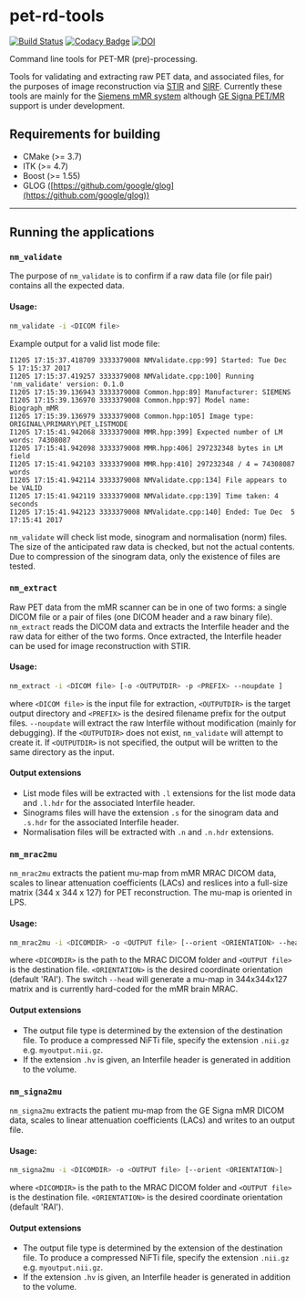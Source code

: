 # pet-rd-tools

[![Build Status](https://travis-ci.org/UCL/petmr-rd-tools.svg?branch=master)](https://travis-ci.org/UCL/petmr-rd-tools) [![Codacy Badge](https://api.codacy.com/project/badge/Grade/d71cdf9cba3d4f9f9f973f371624bfe7)](https://www.codacy.com/app/bathomas/petmr-rd-tools?utm_source=github.com&utm_medium=referral&utm_content=UCL/petmr-rd-tools&utm_campaign=badger) [![DOI](https://zenodo.org/badge/113209519.svg)](https://zenodo.org/badge/latestdoi/113209519)



Command line tools for PET-MR (pre)-processing.

Tools for validating and extracting raw PET data, and associated files, for the purposes of image reconstruction via [STIR](https://github.com/UCL/STIR) and [SIRF](https://github.com/CCPPETMR/SIRF). Currently these tools are mainly for the [Siemens mMR system](https://www.healthcare.siemens.com/magnetic-resonance-imaging/mr-pet-scanner/biograph-mmr) although [GE Signa PET/MR](http://www3.gehealthcare.com/en/products/categories/magnetic_resonance_imaging/3-0t/signa_pet-mr) support is under development.

## Requirements for building

- CMake (>= 3.7)
- ITK (>= 4.7)
- Boost (>= 1.55)
- GLOG ([https://github.com/google/glog](https://github.com/google/glog))

---
## Running the applications
### `nm_validate`

The purpose of `nm_validate` is to confirm if a raw data file (or file pair) contains all the expected data.

#### Usage:

```bash
nm_validate -i <DICOM file>
```

Example output for a valid list mode file:
```
I1205 17:15:37.418709 3333379008 NMValidate.cpp:99] Started: Tue Dec  5 17:15:37 2017
I1205 17:15:37.419257 3333379008 NMValidate.cpp:100] Running 'nm_validate' version: 0.1.0
I1205 17:15:39.136943 3333379008 Common.hpp:89] Manufacturer: SIEMENS 
I1205 17:15:39.136970 3333379008 Common.hpp:97] Model name: Biograph_mMR
I1205 17:15:39.136979 3333379008 Common.hpp:105] Image type: ORIGINAL\PRIMARY\PET_LISTMODE 
I1205 17:15:41.942068 3333379008 MMR.hpp:399] Expected number of LM words: 74308087
I1205 17:15:41.942098 3333379008 MMR.hpp:406] 297232348 bytes in LM field
I1205 17:15:41.942103 3333379008 MMR.hpp:410] 297232348 / 4 = 74308087 words
I1205 17:15:41.942114 3333379008 NMValidate.cpp:134] File appears to be VALID
I1205 17:15:41.942119 3333379008 NMValidate.cpp:139] Time taken: 4 seconds
I1205 17:15:41.942123 3333379008 NMValidate.cpp:140] Ended: Tue Dec  5 17:15:41 2017
```

`nm_validate` will check list mode, sinogram and normalisation (norm) files. The size of the anticipated raw data is checked, but not the actual contents. Due to compression of the sinogram data, only the existence of files are tested.

### `nm_extract`

Raw PET data from the mMR scanner can be in one of two forms: a single DICOM file or a pair of files (one DICOM header and a raw binary file). `nm_extract` reads the DICOM data and extracts the Interfile header and the raw data for either of the two forms. Once extracted, the Interfile header can be used for image reconstruction with STIR. 

#### Usage:

```bash
nm_extract -i <DICOM file> [-o <OUTPUTDIR> -p <PREFIX> --noupdate ]
```
where `<DICOM file>` is the input file for extraction, `<OUTPUTDIR>` is the target output directory and `<PREFIX>` is the desired filename prefix for the output files. `--noupdate` will extract the raw Interfile without modification (mainly for debugging). If the `<OUTPUTDIR>` does not exist, `nm_validate` will attempt to create it. If `<OUTPUTDIR>` is not specified, the output will be written to the same directory as the input. 

#### Output extensions

- List mode files will be extracted with `.l` extensions for the list mode data and `.l.hdr` for the associated Interfile header.
- Sinograms files will have the extension `.s` for the sinogram data and `.s.hdr` for the associated Interfile header.
- Normalisation files will be extracted with `.n` and `.n.hdr` extensions.

### `nm_mrac2mu`

`nm_mrac2mu` extracts the patient mu-map from mMR MRAC DICOM data, scales to linear attenuation coefficients (LACs) and reslices into a full-size matrix (344 x 344 x 127) for PET reconstruction. The mu-map is oriented in LPS. 

#### Usage: 

```bash
nm_mrac2mu -i <DICOMDIR> -o <OUTPUT file> [--orient <ORIENTATION> --head]
```

where `<DICOMDIR>` is the path to the MRAC DICOM folder and `<OUTPUT file>` is the destination file. `<ORIENTATION>` is the desired coordinate orientation (default 'RAI'). The switch `--head` will generate a mu-map in 344x344x127 matrix and is currently hard-coded for the mMR brain MRAC.

#### Output extensions

- The output file type is determined by the extension of the destination file. To produce a compressed NiFTi file, specify the extension `.nii.gz` e.g. `myoutput.nii.gz`. 
- If the extension `.hv` is given, an Interfile header is generated in addition to the volume.

### `nm_signa2mu`

`nm_signa2mu` extracts the patient mu-map from the GE Signa mMR DICOM data, scales to linear attenuation coefficients (LACs) and writes to an output file.

#### Usage: 

```bash
nm_signa2mu -i <DICOMDIR> -o <OUTPUT file> [--orient <ORIENTATION>]
```

where `<DICOMDIR>` is the path to the MRAC DICOM folder and `<OUTPUT file>` is the destination file. `<ORIENTATION>` is the desired coordinate orientation (default 'RAI'). 

#### Output extensions

- The output file type is determined by the extension of the destination file. To produce a compressed NiFTi file, specify the extension `.nii.gz` e.g. `myoutput.nii.gz`. 
- If the extension `.hv` is given, an Interfile header is generated in addition to the volume.
